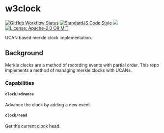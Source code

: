 # w3clock

<p>
  <a href="https://github.com/web3-storage/w3clock/actions/workflows/test.yml"><img alt="GitHub Workflow Status" src="https://img.shields.io/github/actions/workflow/status/web3-storage/w3clock/test.yml?branch=main&style=for-the-badge" /></a>
  <a href="https://standardjs.com"><img alt="StandardJS Code Style" src="https://img.shields.io/badge/code_style-standard-brightgreen.svg?style=for-the-badge" /></a>
  <a href="https://discord.com/channels/806902334369824788/864892166470893588"><img src="https://img.shields.io/badge/chat-discord?style=for-the-badge&logo=discord&label=discord&logoColor=ffffff&color=7389D8" /></a>
  <a href="https://github.com/web3-storage/w3clock/blob/main/LICENSE.md"><img alt="License: Apache-2.0 OR MIT" src="https://img.shields.io/badge/LICENSE-Apache--2.0%20OR%20MIT-yellow?style=for-the-badge" /></a>
</p>


UCAN based merkle clock implementation.

## Background

Merkle clocks are a method of recording events with partial order. This repo implements a method of managing merkle clocks with UCANs.

### Capabilities

#### `clock/advance`

Advance the clock by adding a new event.

#### `clock/head`

Get the current clock head.

<!-- #### `clock/follow`

Follow advances made by an event issuer to a clock.

#### `clock/following`

TBD

#### `clock/unfollow`

TBD -->
